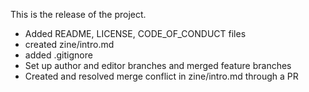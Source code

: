 This is the release of the project.

- Added README, LICENSE, CODE_OF_CONDUCT files
- created zine/intro.md
- added .gitignore
- Set up author and editor branches and merged feature branches
- Created and resolved merge conflict in zine/intro.md through a PR